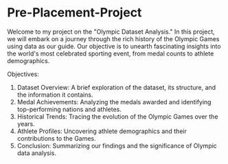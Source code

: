 # Pre-Placement-Project
Welcome to my project on the "Olympic Dataset Analysis."
In this project, we will embark on a journey through the rich history of the Olympic Games using data as our guide.
Our objective is to unearth fascinating insights into the world's most celebrated sporting event, from medal counts to athlete demographics.

Objectives:
1. Dataset Overview: A brief exploration of the dataset, its structure, and the information it contains.
2. Medal Achievements: Analyzing the medals awarded and identifying top-performing nations and athletes.
3. Historical Trends: Tracing the evolution of the Olympic Games over the years.
4. Athlete Profiles: Uncovering athlete demographics and their contributions to the Games.
5. Conclusion: Summarizing our findings and the significance of Olympic data analysis.
